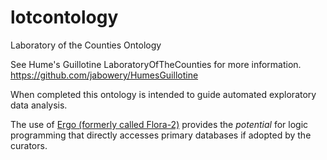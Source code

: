 # lotcontology
Laboratory of the Counties Ontology

See Hume's Guillotine LaboratoryOfTheCounties for more information.  
https://github.com/jabowery/HumesGuillotine

When completed this ontology is intended to guide automated exploratory data analysis.

The use of <a href="https://github.com/ErgoAI/.github/releases">Ergo (formerly called Flora-2)</a> provides the *potential* for logic programming that directly accesses primary databases if adopted by the curators.
